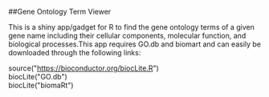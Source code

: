 ##Gene Ontology Term Viewer

This is a shiny app/gadget for R to find the gene ontology terms of a given gene name including their cellular components, molecular function, and biological processes.This app requires GO.db and biomart and can easily be downloaded through the following links:

source("https://bioconductor.org/biocLite.R")  
biocLite("GO.db")  
biocLite("biomaRt")  
